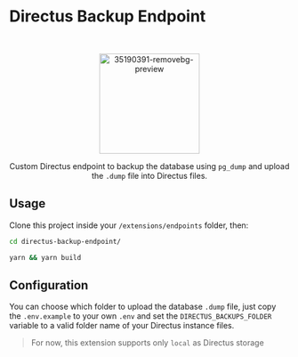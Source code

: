 # Directus Backup Endpoint

<br />
<p align="center">
  <img src="https://i.ibb.co/3dLBPqd/image-removebg-preview-4.png" alt="35190391-removebg-preview" border="0" height="180" width="180"/>
  <p align="center">
    Custom Directus endpoint to backup the database using <code>pg_dump</code> and upload the <code>.dump</code> file into Directus files.
    <br />
  </p>
</p>


## Usage

Clone this project inside your `/extensions/endpoints` folder, then:

```bash
cd directus-backup-endpoint/
```


```bash
yarn && yarn build
```

## Configuration

You can choose which folder to upload the database `.dump` file, just copy the `.env.example` to your own `.env` and set the `DIRECTUS_BACKUPS_FOLDER` variable to a valid folder name of your Directus instance files.

> For now, this extension supports only `local` as Directus storage

